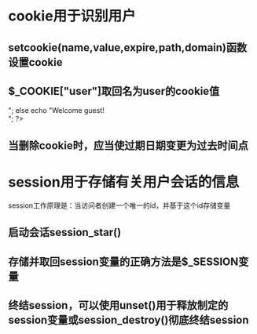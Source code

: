 # cookie用于识别用户
## setcookie(name,value,expire,path,domain)函数设置cookie
## $_COOKIE["user"]取回名为user的cookie值
<?php
// Print a cookie
echo $_COOKIE["user"];

// A way to view all cookies
print_r($_COOKIE);
?>
<html>
<body>

<?php
if (isset($_COOKIE["user"]))
  echo "Welcome " . $_COOKIE["user"] . "!<br />";
else
  echo "Welcome guest!<br />";
?>

</body>
</html>

## 当删除cookie时，应当使过期日期变更为过去时间点
<?php 
// set the expiration date to one hour ago
setcookie("user", "", time()-3600);
?>
# session用于存储有关用户会话的信息
session工作原理是：当访问者创建一个唯一的id，并基于这个id存储变量
## 启动会话session_star()
## 存储并取回session变量的正确方法是$_SESSION变量
## 终结session，可以使用unset()用于释放制定的session变量或session_destroy()彻底终结session
<?php
session_start();

if(isset($_SESSION['views']))
  $_SESSION['views']=$_SESSION['views']+1;

else
  $_SESSION['views']=1;
echo "Views=". $_SESSION['views'];
unset($_SESSION['views']);
session_destroy();
?>